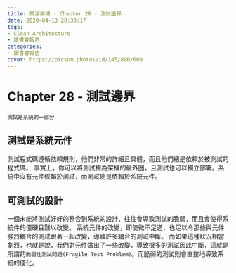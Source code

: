 ```yaml
---
title: 簡潔架構 - Chapter 28 - 測試邊界
date: 2020-04-13 20:30:17
tags:
- Clean Architecture
- 讀書會報告
categories: 
- 讀書會報告
cover: https://picsum.photos/id/145/800/600
---
```

# Chapter 28 - 測試邊界

    測試是系統的一部分

## 測試是系統元件

測試程式碼遵循依賴規則，他們非常的詳細且具體，而且他們總是依賴於被測試的程式碼。
事實上，你可以將測試視為架構的最外圈，且測試也可以獨立部署。系統中沒有元件依賴於測試，而測試總是依賴於系統元件。

## 可測試的設計

一個未能將測試好好的整合到系統的設計，往往會導致測試的脆弱，而且會使得系統件的僵硬且難以改變。
系統元件的改變，即使微不足道，也足以令那些與元件強烈耦合的測試跟著一起改變，導致許多耦合的測試中斷。
而如果這種狀況相當劇烈，也就是說，我們對元件做出了一些改變，導致很多的測試因此中斷，這就是所謂的`脆弱性測試問題(Fragile Test Problem)`。而脆弱的測試則會直接地導致系統的僵化。